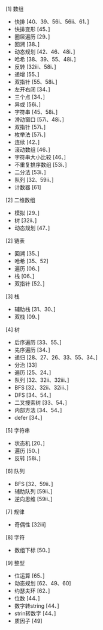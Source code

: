 [1] 数组
- 快排 [40、39、56i、56ii、61、]
- 快排变形 [45、]
- 圈层遍历 [29、]
- 回溯 [38、]
- 动态规划 [42、46、48i、]
- 哈希  [38、39、55、48i、]
- 反转 [32iii、58i、]
- 递增 [55、]
- 双指针 [55、58i、]
- 左开右闭 [34、]
- 三个点 [34、]
- 异或 [56i、]
- 字符串 [45、58i、]
- 滑动窗口 [57i、48i、]
- 双指针 [57i、]
- 枚举法 [57i、]
- 连续 [42、]
- 滚动数组 [46、]
- 字符串大小比较 [46、]
- 不重复排序数组 [53i、]
- 二分法 [53i、]
- 队列 [32、59ii、]
- 计数器 [61]

[2] 二维数组
- 模拟 [29、]
- 树 [32ii、]
- 动态规划 [47、]

[2] 链表
- 回溯 [35、]
- 哈希 [35、52]
- 遍历 [06、]
- 栈 [06、]
- 双指针 [52、]

[3] 栈
- 辅助栈 [31、30、]
- 双栈 [09、]

[4] 树
- 后序遍历 [33、55、]
- 先序遍历 [34、]
- 递归 [28、27、26、33、55、34、]
- 分治 [33]
- 遍历 [25、24、]
- 队列 [32、32ii、32iii、]
- BFS [32、32ii、32iii、]
- DFS [34、54、]
- 二叉搜索树 [33、54、]
- 内部方法 [34、54、]
- defer [34、]
    
[5] 字符串
- 状态机 [20、]
- 遍历  [50、]
- 反转 [58i、]

[6] 队列
- BFS [32、59ii、]
- 辅助队列 [59ii、]
- 逆向思维 [59ii、]

[7] 规律
- 奇偶性 [32iii]

[8] 字符
- 数组下标 [50、]

[9] 整型
- 位运算 [65、]
- 动态规划 [62、49、60]
- 约瑟夫环 [62、]
- 位数 [44、]
- 数字转string [44、]
- strin转数字 [44、]
- 质因子 [49]